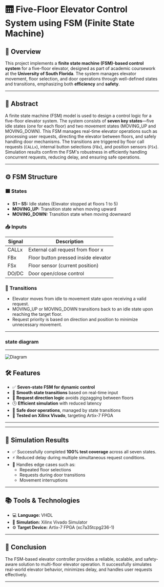 # 🛗 Five-Floor Elevator Control System using FSM (Finite State Machine)

## 📌 Overview

This project implements a **finite state machine (FSM)-based control system** for a five-floor elevator, designed as part of academic coursework at the **University of South Florida**. The system manages elevator movement, floor selection, and door operations through well-defined states and transitions, emphasizing both **efficiency** and **safety**.

---

## 🧠 Abstract

A finite state machine (FSM) model is used to design a control logic for a five-floor elevator system. The system consists of **seven key states**—five idle states (one for each floor) and two movement states (MOVING_UP and MOVING_DOWN). This FSM manages real-time elevator operations such as processing user requests, directing the elevator between floors, and safely handling door mechanisms. The transitions are triggered by floor call requests (`CALLx`), internal button selections (`FBx`), and position sensors (`FSx`). Simulation results confirm the FSM's robustness in efficiently handling concurrent requests, reducing delay, and ensuring safe operations.

---

## ⚙️ FSM Structure

### 🟦 States

- **S1 – S5:** Idle states (Elevator stopped at floors 1 to 5)
- **MOVING_UP:** Transition state when moving upward
- **MOVING_DOWN:** Transition state when moving downward

### 📥 Inputs

| Signal | Description                          |
|--------|--------------------------------------|
| CALLx  | External call request from floor x   |
| FBx    | Floor button pressed inside elevator |
| FSx    | Floor sensor (current position)      |
| DO/DC  | Door open/close control              |

### 🔄 Transitions

- Elevator moves from idle to movement state upon receiving a valid request.
- MOVING_UP or MOVING_DOWN transitions back to an idle state upon reaching the target floor.
- Request priority is based on direction and position to minimize unnecessary movement.

---
### state diagram
----
![Diagram](Five-Floor-Elevator-Control-System-Using-Finite-State-Machine/diagram.png)



## 🛠 Features

- ✅ **Seven-state FSM for dynamic control**
- 🔄 **Smooth state transitions** based on real-time input
- 🧭 **Request direction logic** avoids zigzagging between floors
- 🕒 **Efficient simulation** with reduced latency
- 🚪 **Safe door operations**, managed by state transitions
- 🔌 **Tested on Xilinx Vivado**, targeting Artix-7 FPGA

---


---

## 🧪 Simulation Results

- ✅ Successfully completed **100% test coverage** across all seven states.
- ⚡ Reduced delay during multiple simultaneous request conditions.
- 🧠 Handles edge cases such as:
  - Repeated floor selections
  - Requests during door transitions
  - Movement interruptions

---

## 📚 Tools & Technologies

- 💻 **Language:** VHDL
- 🧪 **Simulation:** Xilinx Vivado Simulator
- ⚙️ **Target Device:** Artix-7 FPGA (xc7a35tcpg236-1)

---

## 🏁 Conclusion

The FSM-based elevator controller provides a reliable, scalable, and safety-aware solution to multi-floor elevator operation. It successfully simulates real-world elevator behavior, minimizes delay, and handles user requests effectively.

---



